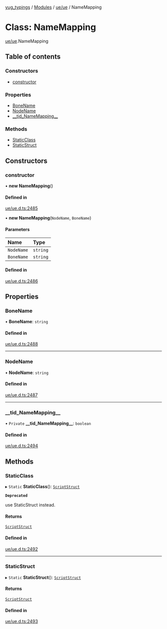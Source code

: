 [yug_typings](../README.md) / [Modules](../modules.md) / [ue/ue](../modules/ue_ue.md) / NameMapping

# Class: NameMapping

[ue/ue](../modules/ue_ue.md).NameMapping

## Table of contents

### Constructors

- [constructor](ue_ue.NameMapping.md#constructor)

### Properties

- [BoneName](ue_ue.NameMapping.md#bonename)
- [NodeName](ue_ue.NameMapping.md#nodename)
- [\_\_tid\_NameMapping\_\_](ue_ue.NameMapping.md#__tid_namemapping__)

### Methods

- [StaticClass](ue_ue.NameMapping.md#staticclass)
- [StaticStruct](ue_ue.NameMapping.md#staticstruct)

## Constructors

### constructor

• **new NameMapping**()

#### Defined in

[ue/ue.d.ts:2485](https://github.com/YugMetaverse/yug_typings/blob/b7d9b19/ue/ue.d.ts#L2485)

• **new NameMapping**(`NodeName`, `BoneName`)

#### Parameters

| Name | Type |
| :------ | :------ |
| `NodeName` | `string` |
| `BoneName` | `string` |

#### Defined in

[ue/ue.d.ts:2486](https://github.com/YugMetaverse/yug_typings/blob/b7d9b19/ue/ue.d.ts#L2486)

## Properties

### BoneName

• **BoneName**: `string`

#### Defined in

[ue/ue.d.ts:2488](https://github.com/YugMetaverse/yug_typings/blob/b7d9b19/ue/ue.d.ts#L2488)

___

### NodeName

• **NodeName**: `string`

#### Defined in

[ue/ue.d.ts:2487](https://github.com/YugMetaverse/yug_typings/blob/b7d9b19/ue/ue.d.ts#L2487)

___

### \_\_tid\_NameMapping\_\_

• `Private` **\_\_tid\_NameMapping\_\_**: `boolean`

#### Defined in

[ue/ue.d.ts:2494](https://github.com/YugMetaverse/yug_typings/blob/b7d9b19/ue/ue.d.ts#L2494)

## Methods

### StaticClass

▸ `Static` **StaticClass**(): [`ScriptStruct`](ue_ue.ScriptStruct.md)

**`Deprecated`**

use StaticStruct instead.

#### Returns

[`ScriptStruct`](ue_ue.ScriptStruct.md)

#### Defined in

[ue/ue.d.ts:2492](https://github.com/YugMetaverse/yug_typings/blob/b7d9b19/ue/ue.d.ts#L2492)

___

### StaticStruct

▸ `Static` **StaticStruct**(): [`ScriptStruct`](ue_ue.ScriptStruct.md)

#### Returns

[`ScriptStruct`](ue_ue.ScriptStruct.md)

#### Defined in

[ue/ue.d.ts:2493](https://github.com/YugMetaverse/yug_typings/blob/b7d9b19/ue/ue.d.ts#L2493)
